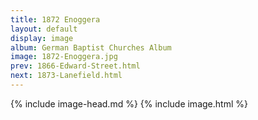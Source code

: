 ```yaml
---
title: 1872 Enoggera
layout: default
display: image
album: German Baptist Churches Album
image: 1872-Enoggera.jpg
prev: 1866-Edward-Street.html
next: 1873-Lanefield.html
---
```

{% include image-head.md %}
{% include image.html %}